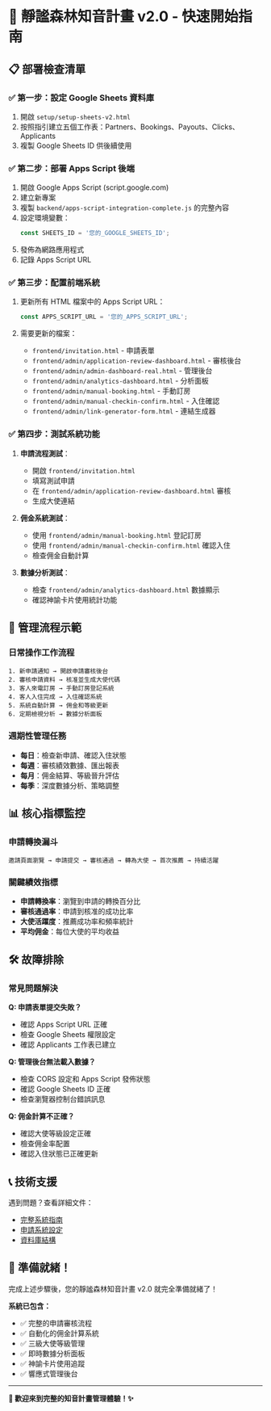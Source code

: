 # 🚀 靜謐森林知音計畫 v2.0 - 快速開始指南

## 📋 部署檢查清單

### ✅ 第一步：設定 Google Sheets 資料庫
1. 開啟 `setup/setup-sheets-v2.html`
2. 按照指引建立五個工作表：Partners、Bookings、Payouts、Clicks、Applicants
3. 複製 Google Sheets ID 供後續使用

### ✅ 第二步：部署 Apps Script 後端
1. 開啟 Google Apps Script (script.google.com)
2. 建立新專案
3. 複製 `backend/apps-script-integration-complete.js` 的完整內容
4. 設定環境變數：
   ```javascript
   const SHEETS_ID = '您的_GOOGLE_SHEETS_ID';
   ```
5. 發佈為網路應用程式
6. 記錄 Apps Script URL

### ✅ 第三步：配置前端系統
1. 更新所有 HTML 檔案中的 Apps Script URL：
   ```javascript
   const APPS_SCRIPT_URL = '您的_APPS_SCRIPT_URL';
   ```
   
2. 需要更新的檔案：
   - `frontend/invitation.html` - 申請表單
   - `frontend/admin/application-review-dashboard.html` - 審核後台
   - `frontend/admin/admin-dashboard-real.html` - 管理後台
   - `frontend/admin/analytics-dashboard.html` - 分析面板
   - `frontend/admin/manual-booking.html` - 手動訂房
   - `frontend/admin/manual-checkin-confirm.html` - 入住確認
   - `frontend/admin/link-generator-form.html` - 連結生成器

### ✅ 第四步：測試系統功能
1. **申請流程測試**：
   - 開啟 `frontend/invitation.html` 
   - 填寫測試申請
   - 在 `frontend/admin/application-review-dashboard.html` 審核
   - 生成大使連結

2. **佣金系統測試**：
   - 使用 `frontend/admin/manual-booking.html` 登記訂房
   - 使用 `frontend/admin/manual-checkin-confirm.html` 確認入住
   - 檢查佣金自動計算

3. **數據分析測試**：
   - 檢查 `frontend/admin/analytics-dashboard.html` 數據顯示
   - 確認神諭卡片使用統計功能

## 🎯 管理流程示範

### 日常操作工作流程
```
1. 新申請通知 → 開啟申請審核後台
2. 審核申請資料 → 核准並生成大使代碼  
3. 客人來電訂房 → 手動訂房登記系統
4. 客人入住完成 → 入住確認系統
5. 系統自動計算 → 佣金和等級更新
6. 定期檢視分析 → 數據分析面板
```

### 週期性管理任務
- **每日**：檢查新申請、確認入住狀態
- **每週**：審核績效數據、匯出報表
- **每月**：佣金結算、等級晉升評估
- **每季**：深度數據分析、策略調整

## 📊 核心指標監控

### 申請轉換漏斗
```
邀請頁面瀏覽 → 申請提交 → 審核通過 → 轉為大使 → 首次推薦 → 持續活躍
```

### 關鍵績效指標
- **申請轉換率**：瀏覽到申請的轉換百分比
- **審核通過率**：申請到核准的成功比率  
- **大使活躍度**：推薦成功率和頻率統計
- **平均佣金**：每位大使的平均收益

## 🛠️ 故障排除

### 常見問題解決

**Q: 申請表單提交失敗？**
- 確認 Apps Script URL 正確
- 檢查 Google Sheets 權限設定
- 確認 Applicants 工作表已建立

**Q: 管理後台無法載入數據？**  
- 檢查 CORS 設定和 Apps Script 發佈狀態
- 確認 Google Sheets ID 正確
- 檢查瀏覽器控制台錯誤訊息

**Q: 佣金計算不正確？**
- 確認大使等級設定正確
- 檢查佣金率配置
- 確認入住狀態已正確更新

## 📞 技術支援

遇到問題？查看詳細文件：
- [完整系統指南](docs/COMPLETE_SYSTEM_GUIDE.md)
- [申請系統設定](docs/APPLICATION_SYSTEM_SETUP.md)  
- [資料庫結構](docs/database-structure-v2.md)

## 🎉 準備就緒！

完成上述步驟後，您的靜謐森林知音計畫 v2.0 就完全準備就緒了！

**系統已包含：**
- ✅ 完整的申請審核流程
- ✅ 自動化的佣金計算系統
- ✅ 三級大使等級管理
- ✅ 即時數據分析面板
- ✅ 神諭卡片使用追蹤
- ✅ 響應式管理後台

---

**🌲 歡迎來到完整的知音計畫管理體驗！✨**